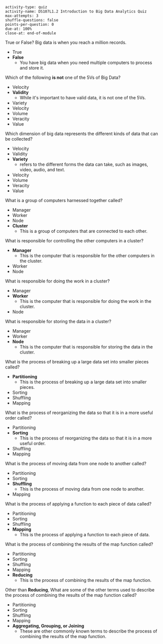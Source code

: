 ```c-lms
activity-type: quiz
activity-name: DS107L1.2 Introduction to Big Data Analytics Quiz
max-attempts: 3
shuffle-questions: false
points-per-question: 0
due-at: 100%
close-at: end-of-module
```

True or False? Big data is when you reach a million records.
- True    
- **False**
    - You have big data when you need multiple computers to process and store it.

Which of the following __is not__ one of the 5Vs of Big Data?
- Velocity
- **Validity**
    - While it's important to have valid data, it is not one of the 5Vs.
- Variety
- Velocity
- Volume
- Veracity
- Value

Which dimension of big data represents the different kinds of data that can be collected?
- Velocity
- Validity
- **Variety**
    - refers to the different forms the data can take, such as images, video, audio, and text.
- Velocity
- Volume
- Veracity
- Value

What is a group of computers harnessed together called?
- Manager
- Worker
- Node
- **Cluster**
    - This is a group of computers that are connected to each other.

What is responsible for controlling the other computers in a cluster?
- **Manager**
    - This is the computer that is responsible for the other computers in the cluster.
- Worker
- Node

What is responsible for doing the work in a cluster?
- Manager
- **Worker**
    - This is the computer that is responsible for doing the work in the cluster.
- Node

What is responsible for storing the data in a cluster?
- Manager
- Worker
- **Node**
    - This is the computer that is responsible for storing the data in the cluster.

What is the process of breaking up a large data set into smaller pieces called?
- **Partitioning**
    - This is the process of breaking up a large data set into smaller pieces.
- Sorting
- Shuffling
- Mapping

What is the process of reorganizing the data so that it is in a more useful order called?
- Partitioning
- **Sorting**
    - This is the process of reorganizing the data so that it is in a more useful order.
- Shuffling
- Mapping

What is the process of moving data from one node to another called?
- Partitioning
- Sorting
- **Shuffling**
    - This is the process of moving data from one node to another.
- Mapping

What is the process of applying a function to each piece of data called?
- Partitioning
- Sorting
- Shuffling
- **Mapping**
    - This is the process of applying a function to each piece of data.

What is the process of combining the results of the map function called?
- Partitioning
- Sorting
- Shuffling
- Mapping
- **Reducing**
    - This is the process of combining the results of the map function.

Other than __Reducing__, What are some of the other terms used to describe the process of combining the results of the map function called?
- Partitioning
- Sorting
- Shuffling
- Mapping
- **Aggregating, Grouping, or Joining**
    - These are other commonly known terms to describe the process of combining the results of the map function.





